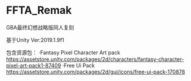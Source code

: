 # FFTA_Remak
GBA最终幻想战略版同人复刻

基于Unity Ver:2019.1.9f1

包含资源包：
·Fantasy Pixel Character Art pack
	https://assetstore.unity.com/packages/2d/characters/fantasy-character-pixel-art-pack1-87409
·Free Ui Pack
	https://assetstore.unity.com/packages/2d/gui/icons/free-ui-pack-170878